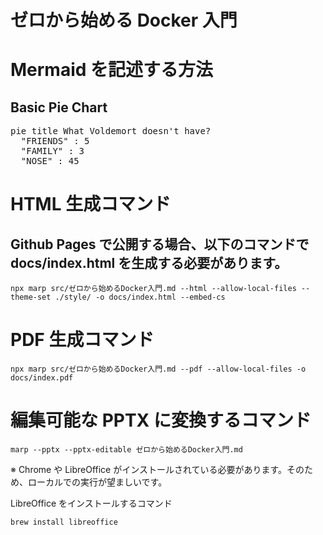 # ゼロから始める Docker 入門

# Mermaid を記述する方法

<!-- Marpと認識させるおまじない -->

## Basic Pie Chart

<!-- class名をmermaidとした要素タグ内に出力するMermaidコードを記載 -->
<pre class="mermaid">
pie title What Voldemort doesn't have?
  "FRIENDS" : 5
  "FAMILY" : 3
  "NOSE" : 45
</pre>

<!-- Mermaidを読み込み -->
<script type="module">
import mermaid from 'https://cdn.jsdelivr.net/npm/mermaid@11.4.1/dist/mermaid.esm.min.mjs';
mermaid.initialize({ startOnLoad: true });
</script>

# HTML 生成コマンド

## Github Pages で公開する場合、以下のコマンドで docs/index.html を生成する必要があります。

```
npx marp src/ゼロから始めるDocker入門.md --html --allow-local-files --theme-set ./style/ -o docs/index.html --embed-cs
```

# PDF 生成コマンド

```
npx marp src/ゼロから始めるDocker入門.md --pdf --allow-local-files -o docs/index.pdf
```

# 編集可能な PPTX に変換するコマンド

```
marp --pptx --pptx-editable ゼロから始めるDocker入門.md
```

※ Chrome や LibreOffice がインストールされている必要があります。そのため、ローカルでの実行が望ましいです。

LibreOffice をインストールするコマンド

```
brew install libreoffice
```
